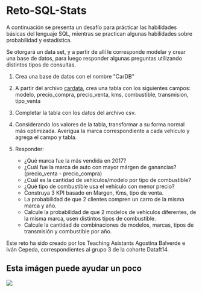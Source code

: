 # Reto-SQL-Stats

A continuación se presenta un desafío para prácticar las habilidades básicas del lenguaje SQL, mientras se practican algunas habilidades sobre probabilidad y estadística. 

Se otorgará un data set, y a partir de allí le corresponde modelar y crear una base de datos, 
para luego responder algunas preguntas utilizando distintos tipos de consultas.

1. Crea una base de datos con el nombre "CarDB"
 
2. A partir del archivo [cardata](https://github.com/Ivan-Cepeda/Reto-SQL-Estats/blob/main/cardata.csv), crea una tabla con los siguientes campos: modelo, precio_compra, precio_venta, kms, combustible, transmision, tipo_venta

3. Completar la tabla con los datos del archivo csv.  

4. Considerando los valores de la tabla, transformar a su forma normal más optimizada. Averigua la marca correspondiente a cada vehículo y agrega el campo y tabla.

5. Responder:
	*	¿Qué marca fue la más vendida en 2017?
	*	¿Cuál fue la marca de auto con mayor márgen de ganancias? (precio_venta - precio_compra)
	*	¿Cuál es la cantidad de vehículos/modelo por tipo de combustible?
 	*	¿Qué tipo de combustible usa el vehículo con menor precio?
  	*	Construya 3 KPI basado en Margen, Kms, tipo de venta.
   	*	La probabilidad de que 2 clientes compren un carro de la misma marca y año.
   	*	Calcule la probabilidad de que 2 modelos de vehículos diferentes, de la misma marca, usen distintos tipos de combustible.
   	*	Calcule la cantidad de combinaciones de modelos, marcas, tipos de transmisión y combustible por año.

Este reto ha sido creado por los Teaching Asistants Agostina Balverde e Iván Cepeda, correspondientes al grupo 3 de la cohorte Dataft14.
## Esta imágen puede ayudar un poco 
![](https://github.com/Ivan-Cepeda/Reto-SQL-Estats/blob/main/1686087205743.jpg)
